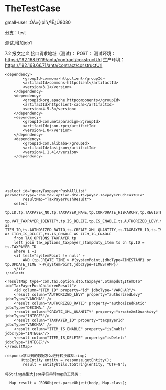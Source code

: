 # TheTestCase


gmall-user :ÓÃ»§·þÎñ,¶Ë¿Ú8080

分支：test

测试,增加job1



7.2 报文定义
接口请求地址（测试)：
POST： 
测试环境：https://192.168.91.19/anta/contract/constructUrl
生产环境：https://192.168.66.71/anta/contract/constructUrl



	<dependency>
			<groupId>commons-httpclient</groupId>
			<artifactId>commons-httpclient</artifactId>
			<version>3.1</version>
		</dependency>
		<dependency>
			<groupId>org.apache.httpcomponents</groupId>
			<artifactId>httpclient-cache</artifactId>
			<version>4.5.3</version>
		</dependency>
		<dependency>
			<groupId>com.metaparadigm</groupId>
			<artifactId>json-rpc</artifactId>
			<version>1.0</version>
		</dependency>
		<dependency>
			<groupId>com.alibaba</groupId>
			<artifactId>fastjson</artifactId>
			<version>1.1.41</version>
		</dependency>







    <select id="queryTaxpayerPushAllList" parameterType="com.tax.option.dto.taxpayer.TaxpayerPushCustDTo"
            resultMap="TaxPayerPushResult">
        select
        tp.ID,tp.TAXPAYER_NO,tp.TAXPAYER_NAME,tp.CORPORATE_HIERARCHY,tp.REGISTER_PROVINCE,tp.REGISTER_CITY,tp.REGISTER_DISTRICT,tp.ACCOUNTING_TYPE,tp.REGISTER_POSTAL_CODE,
        tp.VAT_TAXPAYER_IDENTITY,tp.IS_DELETE,tp.IS_ENABLE,ts.AUTHORIZED_LEVY,ts.ID as ITEM_ID,ts.AUTHORIZED_RATIO,ts.CREATE_XML_QUANTITY,ts.TAXPAYER_ID,ts.IS_DELETE as ITEM_IS_DELETE,ts.IS_ENABLE AS ITEM_IS_ENABLE
        from TAX_OPTIONS_TAXPAYER tp
        left join tax_options_taxpayer_stampduty_item ts on tp.ID = ts.TAXPAYER_ID
        where 1 =1
        <if test="systemPoint != null" >
            AND (tp.CREATE_TIME > #{systemPoint,jdbcType=TIMESTAMP} or tp.UPDATE_TIME > #{systemPoint,jdbcType=TIMESTAMP})
        </if>
    </select>





<resultMap type="com.tax.option.dto.taxpayer.TaxpayerPushCustDTo" id="TaxPayerPushResult">
        <id column="ID" property="id" jdbcType="VARCHAR"/>
        <result column="IS_ENABLE" property="isEnable" jdbcType="INTEGER"/>
        <result column="IS_DELETE" property="isDelete" jdbcType="INTEGER"/>
        <result column="TAXPAYER_NO" property="taxpayerNo" jdbcType="VARCHAR"/>
        <result column="TAXPAYER_NAME" property="taxpayerName" jdbcType="VARCHAR"/>
        <result column="CORPORATE_HIERARCHY" property="corporateHierarchy" jdbcType="INTEGER"/>
        <result column="REGISTER_PROVINCE" property="registerProvince" jdbcType="VARCHAR"/>
        <result column="REGISTER_CITY" property="registerCity" jdbcType="VARCHAR"/>
        <result column="REGISTER_DISTRICT" property="registerDistrict" jdbcType="VARCHAR"/>
        <result column="ACCOUNTING_TYPE" property="accountingType" jdbcType="INTEGER"/>
        <result column="REGISTER_POSTAL_CODE" property="registerPostalCode" jdbcType="VARCHAR"/>
        <result column="VAT_TAXPAYER_IDENTITY" property="vatTaxpayerIdentity" jdbcType="INTEGER"/>
        <collection  property="stampdutyItemDTo"   javaType="java.util.List"   resultMap="TaxPayerPushChildrenResult" />
    </resultMap>

    <resultMap type="com.tax.option.dto.taxpayer.StampdutyItemDTo" id="TaxPayerPushChildrenResult">
        <id column="ITEM_ID" property="id" jdbcType="VARCHAR"/>
        <result column="AUTHORIZED_LEVY" property="authorizedLevy" jdbcType="VARCHAR" />
        <result column="AUTHORIZED_RATIO" property="authorizedRatio" jdbcType="DECIMAL" />
        <result column="CREATE_XML_QUANTITY" property="createXmlQuantity" jdbcType="INTEGER"/>
        <result column="TAXPAYER_ID" property="taxpayerId" jdbcType="VARCHAR" />
        <result column="ITEM_IS_ENABLE" property="isEnable" jdbcType="INTEGER"/>
        <result column="ITEM_IS_DELETE" property="isDelete" jdbcType="INTEGER"/>
    </resultMap>
    
    response拿回到的数据怎么进行转换成String；
           HttpEntity entity = response.getEntity();
            result = EntityUtils.toString(entity, "UTF-8");
    
    将String类型大json字符串转map的工具类：
    
      Map result = JSONObject.parseObject(body, Map.class);
    
